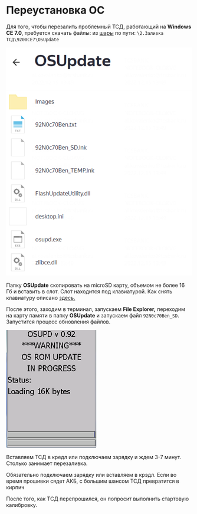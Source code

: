 # Переустановка ОС

Для того, чтобы перезалить проблемный ТСД, работающий на **Windows CE 7.0**, требуется скачать файлы: из [шары](https://disk.yandex.ru/d/YiTDTxSRqo1ddQ) по пути: `\2.Заливка ТСД\9200CE7\OSUpdate`

![](../../images/other/tsd/flashing-tsd-mc9200-ce7_1.png)

Папку **OSUpdate** скопировать на microSD карту, объемом не более 16 Гб и вставить в слот. Слот находится под клавиатурой. Как снять клавиатуру описано [здесь.](https://wiki.st1t.ru/ru/Hardware/TSD/Motorola/TSD-Motorola-repair-keyboard)

После этого, заходим в терминал, запускаем **File Explorer,** переходим на карту памяти в папку **OSUpdate** и запускаем файл `92N0c70Ben_SD`. Запустится процесс обновления файлов.

![](../../images/other/tsd/flashing-tsd-mc9200-ce7_2.png)

Вставляем ТСД в кредл или подключаем зарядку и ждем 3-7 минут. Столько занимает перезаливка.

Обязательно подключаем зарядку или вставляем в крэдл. Если во время прошивки сядет АКБ, с большим шансом ТСД превратится в кирпич

После того, как ТСД перепрошился, он попросит выполнить стартовую калибровку.